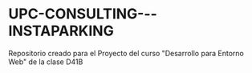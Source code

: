 # UPC-CONSULTING---INSTAPARKING
Repositorio creado para el Proyecto del curso "Desarrollo para Entorno Web" de la clase D41B
